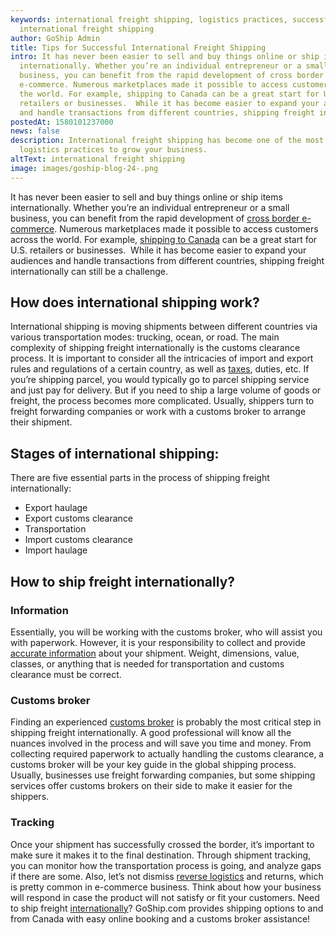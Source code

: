 ```yaml
---
keywords: international freight shipping, logistics practices, successful
  international freight shipping
author: GoShip Admin
title: Tips for Successful International Freight Shipping
intro: It has never been easier to sell and buy things online or ship items
  internationally. Whether you’re an individual entrepreneur or a small
  business, you can benefit from the rapid development of cross border
  e-commerce. Numerous marketplaces made it possible to access customers across
  the world. For example, shipping to Canada can be a great start for U.S.
  retailers or businesses.  While it has become easier to expand your audiences
  and handle transactions from different countries, shipping freight internat
postedAt: 1580101237000
news: false
description: International freight shipping has become one of the most effective
  logistics practices to grow your business.
altText: international freight shipping
image: images/goship-blog-24-.png
---
```

It has never been easier to sell and buy things online or ship items internationally. Whether you’re an individual entrepreneur or a small business, you can benefit from the rapid development of [cross border e-commerce](https://www.goship.com/blog/cross-border-e-commerce-everything-you-need-to-know/). Numerous marketplaces made it possible to access customers across the world. For example, [shipping to Canada](https://www.goship.com/blog/shipping-to-canada-from-the-us/) can be a great start for U.S. retailers or businesses.  While it has become easier to expand your audiences and handle transactions from different countries, shipping freight internationally can still be a challenge.

## How does international shipping work?

International shipping is moving shipments between different countries via various transportation modes: trucking, ocean, or road. The main complexity of shipping freight internationally is the customs clearance process. It is important to consider all the intricacies of import and export rules and regulations of a certain country, as well as [taxes](https://www.cbsa-asfc.gc.ca/menu-eng.html), duties, etc. If you’re shipping parcel, you would typically go to parcel shipping service and just pay for delivery. But if you need to ship a large volume of goods or freight, the process becomes more complicated. Usually, shippers turn to freight forwarding companies or work with a customs broker to arrange their shipment.

## Stages of international shipping:

There are five essential parts in the process of shipping freight internationally:

* Export haulage
* Export customs clearance
* Transportation
* Import customs clearance
* Import haulage

## How to ship freight internationally?

### Information

Essentially, you will be working with the customs broker, who will assist you with paperwork. However, it is your responsibility to collect and provide [accurate information](https://www.goship.com/blog/how-to-measure-your-freight-shipment-properly/) about your shipment. Weight, dimensions, value, classes, or anything that is needed for transportation and customs clearance must be correct.

### Customs broker

Finding an experienced [customs broker](https://www.goship.com/blog/what-does-customs-broker-do-and-do-you-need-one/) is probably the most critical step in shipping freight internationally. A good professional will know all the nuances involved in the process and will save you time and money. From collecting required paperwork to actually handling the customs clearance, a customs broker will be your key guide in the global shipping process. Usually, businesses use freight forwarding companies, but some shipping services offer customs brokers on their side to make it easier for the shippers.

### Tracking

Once your shipment has successfully crossed the border, it’s important to make sure it makes it to the final destination. Through shipment tracking, you can monitor how the transportation process is going, and analyze gaps if there are some. Also, let’s not dismiss [reverse logistics](https://www.goship.com/blog/reverse-logistics-how-to-handle-e-commerce-returns/) and returns, which is pretty common in e-commerce business. Think about how your business will respond in case the product will not satisfy or fit your customers. Need to ship freight [internationally](https://www.goship.com/shipping-services/international-shipping/)? GoShip.com provides shipping options to and from Canada with easy online booking and a customs broker assistance!